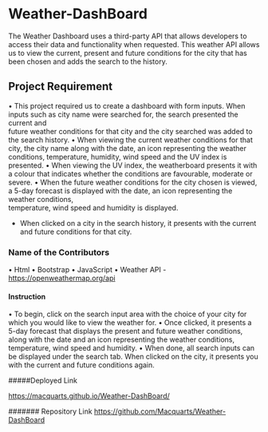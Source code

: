 # Weather-DashBoard

The Weather Dashboard uses a third-party API that allows developers to access their data and functionality when requested. This weather API allows us to view the current, present and future conditions for the city that has been chosen and adds the search to the history.

## Project Requirement

•	This project required us to create a dashboard with form inputs. When inputs such as city name were searched for, the search presented the current and  
  future weather conditions for that city and the city searched was added to the search history.
•	When viewing the current weather conditions for that city, the city name along with the date, an icon representing the weather conditions, temperature, humidity, 
  wind speed and the UV index is presented.
•	When viewing the UV index, the weatherboard presents it with a colour that indicates whether the conditions are favourable, moderate or severe.
•	When the future weather conditions for the city chosen is viewed, a 5-day forecast is displayed with the date, an icon representing the weather conditions,  
  temperature, wind speed and humidity is displayed.
- When clicked on a city in the search history, it presents with the current and future conditions for that city.

### Name of the Contributors
•	Html
•	Bootstrap
•	JavaScript
•	Weather API - https://openweathermap.org/api

#### Instruction

•	To begin, click on the search input area with the choice of your city for which you would like to view the weather for.
•	Once clicked, it presents a 5-day forecast that displays the present and future weather conditions, along with the date and an icon representing the weather 
  conditions, temperature, wind speed and humidity.
•	When done, all search inputs can be displayed under the search tab. When clicked on the city, it presents you with the current and future conditions again.

#####Deployed Link

https://macquarts.github.io/Weather-DashBoard/

####### Repository Link
https://github.com/Macquarts/Weather-DashBoard

